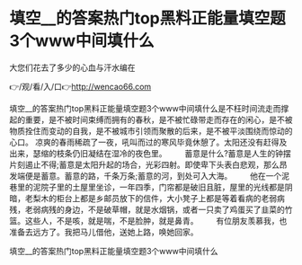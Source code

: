 # 填空__的答案热门top黑料正能量填空题3个www中间填什么
大您们花去了多少的心血与汗水编在

👉/观/看/入/口👉http://wencao66.com

填空__的答案热门top黑料正能量填空题3个www中间填什么是不枉时间流走而撑起的重要，是不被时间束缚而拥有的春秋，是不被忙碌带走而存在的闲心，是不被物质拴住而变动的自我，是不被城市引领而聚散的后来，是不被平淡围绕而惊动的心口。
	凉爽的春雨稀疏了一夜，吼叫而过的寒风毕竟休憩了。太阳还没有赶得及出来，瑟缩的枝条仍旧凝结在湿冷的夜色里。
　　蓄意是什么?蓄意是人生的钟摆片刻遏止不得;蓄意是太阳升起的场合，光彩四射。即使卑下头表白悲观，那么昂发端便是蓄意。蓄意的路，千条万条;蓄意的河，到处可入大海。
　　他在一个泥巷里的泥院子里的土屋里坐诊，一年四季，门帘都是破旧且脏，屋里的光线都是阴暗，老梨木的柜台上都是乡邮员放下的信件，大小凳子上都是等着看病的老弱病残，老弱病残的身边，不是破草帽，就是水烟锅，或者一只卖了鸡蛋买了韭菜的竹篮。这些人，不是咳，就是喘，不是脸肿，就是鼻青。
　　有位朋友羡慕我，也准备去远方了。我把马儿借他，送她上路，唤她回家。

填空__的答案热门top黑料正能量填空题3个www中间填什么
